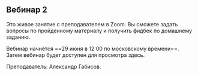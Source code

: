 ## Вебинар 2

Это живое занятие с преподавателем в Zoom. Вы сможете задать вопросы по пройденному материалу и получить фидбек по домашнему заданию.

Вебинар начнётся ==29 июня в 12:00 по московскому времени==. Затем вебинар будет доступен для просмотра здесь. 

Преподаватель: Александр Габисов.